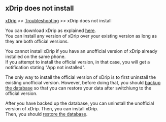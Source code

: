## xDrip does not install  
[xDrip](../README.md) >> [Troubleshooting](./Troubleshooting_page.md) >> xDrip does not install  
  
You can download xDrip as explained [here](./Download-xDrip.md).  
You can install any version of xDrip over your existing version as long as they are both official versions.  
  
You cannot install xDrip if you have an unofficial version of xDrip already installed on the same phone.  
If you attempt to install the official version, in that case, you will get a notification stating "App not installed".  
  
The only way to install the official version of xDrip is to first uninstall the existing unofficial version.  However, before doing that, you should [backup the database](./Backup-Database.md) so that you can restore your data after switchiung to the official version.  
  
After you have backed up the database, you can uninstall the unofficial version of xDrip.  Then, you can install xDrip.  
Then, you should [restore the database](./Restore-Database.md).  
  

